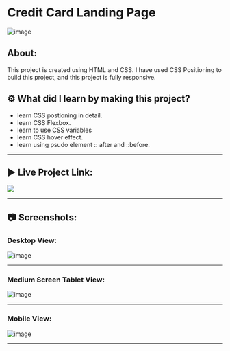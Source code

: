 # Credit Card Landing Page

![image](https://img.shields.io/badge/HTML-CSS-orange)


## About:

This project is created using HTML and CSS. I have used CSS Positioning to build this project, and this project is fully responsive. 

## ⚙️ What did I learn by making this project?

-   learn CSS postioning in detail.
-   learn CSS Flexbox. 
-   learn to use CSS variables
-   learn CSS hover effect.
-   learn using psudo element :: after and ::before.

<hr>

## ▶️ Live Project Link:
[<img src= "https://img.shields.io/badge/PROJCET LINK-1DA55F?style=for-the-badge&logo=&logoColor=white" />](https://credit-card-landing-page-geetika.netlify.app/)

<hr>

## 📷 Screenshots:

### Desktop View:

![image](https://github.com/vitthal-korvan/Credit-Card-Landing-Page/blob/main/assets/ScreenShots/desktop_view.png)

<hr>

### Medium Screen Tablet View:

![image](https://github.com/vitthal-korvan/Credit-Card-Landing-Page/blob/main/assets/ScreenShots/tablet_view.png)

<hr>

### Mobile View:

![image](https://github.com/vitthal-korvan/Credit-Card-Landing-Page/blob/main/assets/ScreenShots/mobile_view.png)

<hr>

